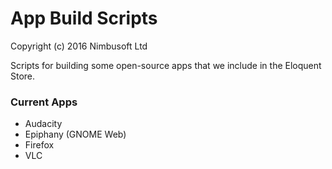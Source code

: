# App Build Scripts

Copyright (c) 2016 Nimbusoft Ltd

Scripts for building some open-source apps that we include in the Eloquent Store.

### Current Apps

- Audacity
- Epiphany (GNOME Web)
- Firefox
- VLC
